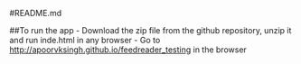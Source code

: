 #README.md

##To run the app
    - Download the zip file from the github repository, unzip it and run inde.html in any browser
    - Go to http://apoorvksingh.github.io/feedreader_testing in the browser
